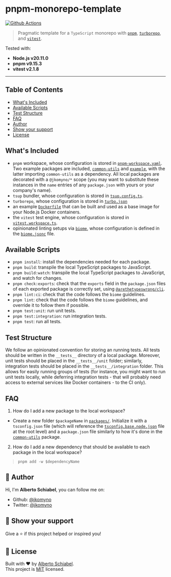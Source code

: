 # pnpm-monorepo-template

[![Github Actions](https://github.com/joemar-tagpuno/byb-exercise/actions/workflows/ci.yaml/badge.svg?branch=main)](https://github.com/joemar-tagpuno/byb-exercise/actions/workflows/ci.yaml)

> Pragmatic template for a `TypeScript` monorepo with [`pnpm`](https://pnpm.io), [`turborepo`](https://turborepo.org), and [`vitest`](https://vitest.dev/).

Tested with:
- **Node.js v20.11.0**
- **pnpm v9.15.3**
- **vitest v2.1.8**

---------------------------------------------

## Table of Contents

- [What's Included](#whats-included)
- [Available Scripts](#available-scripts)
- [Test Structure](#test-structure)
- [FAQ](#faq)
- [Author](#-author)
- [Show your support](#-show-your-support)
- [License](#-license)

## What's Included

- `pnpm` workspace, whose configuration is stored in [`pnpm-workspace.yaml`](/pnpm-workspace.yaml). Two example packages are included, [`common-utils`](packages/common-utils) and [`example`](packages/example), with the latter importing `common-utils` as a dependency. All local packages are decorated with a `@jkomyno/*` scope (you may want to substitute these instances in the `name` entries of any `package.json` with yours or your company's name).
- `tsup` bundler, whose configuration is stored in [`tsup.config.ts`](./tsup.config.ts).
- `turborepo`, whose configuration is stored in [`turbo.json`](./turbo.json)
- an example [`Dockerfile`](./Dockerfile.pnpm) that can be built and used as a base image for your Node.js Docker containers.
- the `vitest` test engine, whose configuration is stored in [`vitest.workspace.ts`](./vitest.workspace.ts).
- opinionated linting setups via [`biome`](https://biomejs.dev/), whose configuration is defined in the [`biome.jsonc`](./biome.jsonc) file.

## Available Scripts

- `pnpm install`: install the dependencies needed for each package.
- `pnpm build`: transpile the local TypeScript packages to JavaScript.
- `pnpm build:watch`: transpile the local TypeScript packages to JavaScript, and watch for changes.
- `pnpm check:exports`: check that the `exports` field in the `package.json` files of each exported package is correctly set, using [`@arethetypeswrong/cli`](https://www.npmjs.com/package/@arethetypeswrong/cli).
- `pnpm lint:ci`: check that the code follows the `biome` guidelines.
- `pnpm lint`: check that the code follows the `biome` guidelines, and override it to follow them if possible.
- `pnpm test:unit`: run unit tests.
- `pnpm test:integration`: run integration tests.
- `pnpm test`: run all tests.

## Test Structure

We follow an opinionated convention for storing an running tests.
All tests should be written in the `__tests__` directory of a local package.
Moreover, unit tests should be placed in the `__tests__/unit` folder; similarly, integration tests should be placed in the `__tests__/integration` folder.
This allows for easily running groups of tests (for instance, you might want to run unit tests locally, while deferring integration tests - that will probably need access to external services like Docker containers - to the CI only).

## FAQ

1. How do I add a new package to the local workspace?

- Create a new folder `$packageName` in [`packages/`](packages/). Initialize it with a `tsconfig.json` file (which will reference the [`tsconfig.base.node.json`](./tsconfig.base.node.json) file at the root level) and a `package.json` file similarly to how it's done in the  [`common-utils`](packages/common-utils) package.

2. How do I add a new dependency that should be available to each package in the local workspace?

> `pnpm add -w $dependencyName`

## 👤 Author

Hi, I'm **Alberto Schiabel**, you can follow me on:

- Github: [@jkomyno](https://github.com/jkomyno)
- Twitter: [@jkomyno](https://twitter.com/jkomyno)

## 🦄 Show your support

Give a ⭐️ if this project helped or inspired you!

## 📝 License

Built with ❤️ by [Alberto Schiabel](https://github.com/jkomyno).<br />
This project is [MIT](https://github.com/jkomyno/pnpm-monorepo-example/blob/main/LICENSE) licensed.
